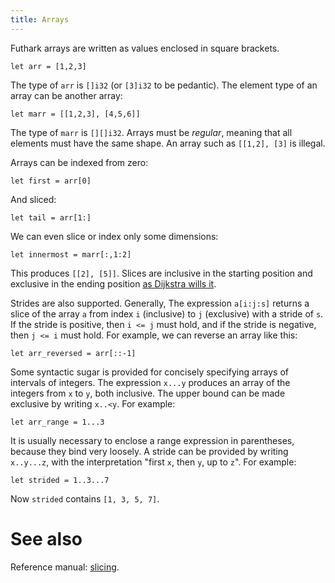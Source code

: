 ```yaml
---
title: Arrays
---
```


Futhark arrays are written as values enclosed in square brackets.

```futhark
let arr = [1,2,3]
```

The type of `arr` is `[]i32` (or `[3]i32` to be pedantic).  The
element type of an array can be another array:

```futhark
let marr = [[1,2,3], [4,5,6]]
```

The type of `marr` is `[][]i32`.  Arrays must be *regular*, meaning
that all elements must have the same shape.  An array such as
`[[1,2], [3]` is illegal.

Arrays can be indexed from zero:

```futhark
let first = arr[0]
```

And sliced:

```futhark
let tail = arr[1:]
```

We can even slice or index only some dimensions:

```futhark
let innermost = marr[:,1:2]
```

This produces `[[2], [5]]`.  Slices are inclusive in the starting
position and exclusive in the ending position [as Dijkstra wills
it](https://www.cs.utexas.edu/users/EWD/transcriptions/EWD08xx/EWD831.html).

Strides are also supported.  Generally, The expression `a[i:j:s]`
returns a slice of the array `a` from index `i` (inclusive) to `j`
(exclusive) with a stride of `s`.  If the stride is positive, then
``i <= j`` must hold, and if the stride is negative, then ``j <=
i`` must hold.  For example, we can reverse an array like this:

```futhark
let arr_reversed = arr[::-1]
```

Some syntactic sugar is provided for concisely specifying arrays of
intervals of integers. The expression `x...y` produces an array
of the integers from `x` to `y`, both inclusive. The upper
bound can be made exclusive by writing `x..<y`. For example:

```futhark
let arr_range = 1...3
```

It is usually necessary to enclose a range expression in
parentheses, because they bind very loosely.  A stride can be
provided by writing `x..y...z`, with the interpretation "first
`x`, then `y`, up to `z`". For example:

```futhark
let strided = 1..3...7
```

Now `strided` contains `[1, 3, 5, 7]`.

# See also

Reference manual:
[slicing](https://futhark.readthedocs.io/en/stable/language-reference.html#a-i-j-s).
